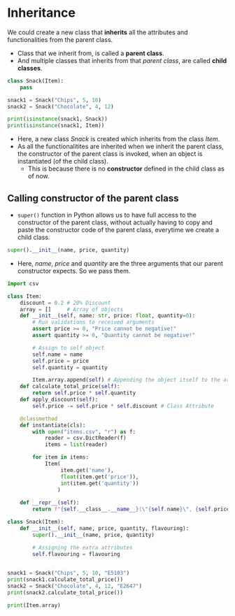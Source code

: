 # Inheritance
We could  create a new class that **inherits** all the attributes and functionalities from the parent class.

* Class that we inherit from, is called a **parent class**.
* And multiple classes that inherits from that _parent class_, are called **child classes**.

```python
class Snack(Item):
    pass

snack1 = Snack("Chips", 5, 10)
snack2 = Snack("Chocolate", 4, 12)

print(isinstance(snack1, Snack))
print(isinstance(snack1, Item))
```
* Here, a new class _Snack_ is created which inherits from the class _Item_. 
* As all the functionalitites are inherited when we inherit the parent class, the constructor of the parent class is invoked, when an object is instantiated (of the child class).
    * This is because there is no **constructor** defined in the child class as of now.

## Calling constructor of the parent class

* `super()` function in Python allows us to have full access to the constructor of the parent class, without actually having to copy and paste the constructor code of the parent class, everytime we create a child class.
```python
super().__init__(name, price, quantity)
```
* Here, _name_, _price_ and _quantity_ are the three arguments that our parent constructor expects. So we pass them.

```python
import csv

class Item:
    discount = 0.2 # 20% Discount
    array = []     # Array of objects
    def __init__(self, name: str, price: float, quantity=0):
        # Run validations to received arguments
        assert price >= 0, "Price cannot be negative!"
        assert quantity >= 0, "Quantity cannot be negative!"

        # Assign to self object    
        self.name = name
        self.price = price
        self.quantity = quantity

        Item.array.append(self) # Appending the object itself to the array
    def calculate_total_price(self):
        return self.price * self.quantity
    def apply_discount(self):
        self.price -= self.price * self.discount # Class Attribute

    @classmethod
    def instantiate(cls):
        with open("items.csv", "r") as f:
            reader = csv.DictReader(f)
            items = list(reader)

        for item in items:
            Item(
                 item.get('name'),
                 float(item.get('price')),
                 int(item.get('quantity'))
                )
                        
    def __repr__(self):
        return f"{self.__class__.__name__}(\"{self.name}\", {self.price}, {self.quantity})" 

class Snack(Item):
    def __init__(self, name, price, quantity, flavouring):
        super().__init__(name, price, quantity)

        # Assigning the extra attributes
        self.flavouring = flavouring
        

snack1 = Snack("Chips", 5, 10, "E5103")
print(snack1.calculate_total_price())
snack2 = Snack("Chocolate", 4, 12, "E2647")
print(snack2.calculate_total_price())

print(Item.array)
```
